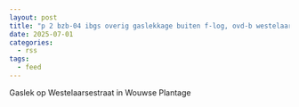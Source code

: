 ```yaml
---
layout: post
title: "p 2 bzb-04 ibgs overig gaslekkage buiten f-log, ovd-b westelaarsestraat wouwse plantage 201380"
date: 2025-07-01
categories: 
  - rss
tags: 
  - feed
---
```


Gaslek op Westelaarsestraat in Wouwse Plantage
